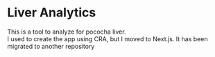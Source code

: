 # Liver Analytics


This is a tool to analyze for pococha liver. <br>
I used to create the app using CRA, but I moved to Next.js.
It has been migrated to another repository
